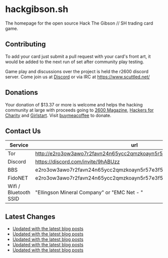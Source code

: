 # hackgibson.sh
The homepage for the open source Hack The Gibson // SH trading card game.


## Contributing

To add your card just submit a pull request with your card's front art, it would be added to the next run of set after community play testing.

Game play and discussions over the project is held the r2600 discord server. Come join us at [Discord](https://discord.com/invite/9hABUzz) or via IRC at https://www.scuttled.net/


## Donations

Your donation of $13.37 or more is welcome and helps the hacking community at large with proceeds going to [2600 Magazine](https://2600.com/), [Hackers for Charity](https://hackersforcharity.org) and [Girlstart](https://girlstart.org).  Visit [buymeacoffee](https://www.buymeacoffee.com/hackgibson.sh) to donate.


## Contact Us

Service | url
-|-
Tor | http://e2ro3ow3awo7r2favn24n65ycc2qmzkoayn5r57e3f56nvjwdcgg32ad.onion
Discord | https://discord.com/invite/9hABUzz
BBS | e2ro3ow3awo7r2favn24n65ycc2qmzkoayn5r57e3f56nvjwdcgg32ad.onion:23
FidoNET | e2ro3ow3awo7r2favn24n65ycc2qmzkoayn5r57e3f56nvjwdcgg32ad.onion:24554
Wifi / Bluetooth SSID | "Ellingson Mineral Company" or "EMC Net - <fidonet address>"

## Latest Changes
<!-- BLOG-POST-LIST:START -->
- [Updated with the latest blog posts](https://github.com/DFW2600/hackgibson.sh/commit/4524d1efe1b005b9d2b170052a3ba2de216ea6bd)
- [Updated with the latest blog posts](https://github.com/DFW2600/hackgibson.sh/commit/2346c022a1e1b9feb0fe95b184ab986ba9b9217f)
- [Updated with the latest blog posts](https://github.com/DFW2600/hackgibson.sh/commit/39b79da13d0937569df61c2ee7d4becd1d3fe357)
- [Updated with the latest blog posts](https://github.com/DFW2600/hackgibson.sh/commit/56a9cd84201bc696550bcbbc1eb43b590dce0fab)
- [Updated with the latest blog posts](https://github.com/DFW2600/hackgibson.sh/commit/ccba905fe9fab1b5f66850c6ea19439bac532ab0)
<!-- BLOG-POST-LIST:END -->
